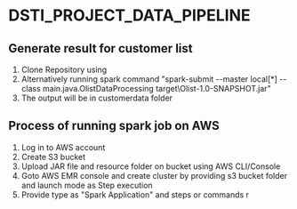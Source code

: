 # DSTI_PROJECT_DATA_PIPELINE



## Generate result for customer list 
1) Clone Repository using
2) Alternatively running spark command "spark-submit --master local[*] --class main.java.OlistDataProcessing target\Olist-1.0-SNAPSHOT.jar"
2) The output will be in customerdata folder 


## Process of running spark job on AWS

1) Log in to AWS account
2) Create S3 bucket
3) Upload JAR file and resource folder on bucket using AWS CLI/Console
4) Goto AWS EMR console and create cluster by providing s3 bucket folder and launch mode as Step execution
5) Provide type as "Spark Application" and steps or commands
r 
